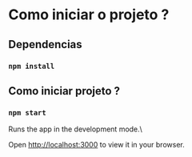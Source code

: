 # Como iniciar o projeto ?


## Dependencias
### `npm install`

## Como iniciar projeto ?

### `npm start`

Runs the app in the development mode.\

Open [http://localhost:3000](http://localhost:3000) to view it in your browser.

